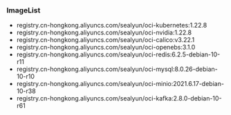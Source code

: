 ### ImageList

- registry.cn-hongkong.aliyuncs.com/sealyun/oci-kubernetes:1.22.8
- registry.cn-hongkong.aliyuncs.com/sealyun/oci-nvidia:1.22.8
- registry.cn-hongkong.aliyuncs.com/sealyun/oci-calico:v3.22.1
- registry.cn-hongkong.aliyuncs.com/sealyun/oci-openebs:3.1.0
- registry.cn-hongkong.aliyuncs.com/sealyun/oci-redis:6.2.5-debian-10-r11
- registry.cn-hongkong.aliyuncs.com/sealyun/oci-mysql:8.0.26-debian-10-r10
- registry.cn-hongkong.aliyuncs.com/sealyun/oci-minio:2021.6.17-debian-10-r38
- registry.cn-hongkong.aliyuncs.com/sealyun/oci-kafka:2.8.0-debian-10-r61
